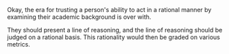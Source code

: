
Okay, the era for trusting a person's ability to act in a rational manner by examining their academic background is over with.


They should present a line of reasoning, and the line of reasoning should be judged on a rational basis. This rationality would then be graded on various metrics. 


